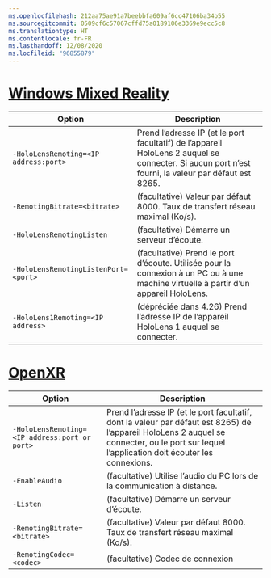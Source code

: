 ```yaml
---
ms.openlocfilehash: 212aa75ae91a7beebbfa609af6cc47106ba34b55
ms.sourcegitcommit: 0509cf6c57067cffd75a0189106e3369e9ecc5c8
ms.translationtype: HT
ms.contentlocale: fr-FR
ms.lasthandoff: 12/08/2020
ms.locfileid: "96855879"
---
```

# <a name="windows-mixed-reality"></a>[Windows Mixed Reality](#tab/wmr)

| Option | Description |
| ------ | ----------- |
| `-HoloLensRemoting=<IP address:port>` | Prend l’adresse IP (et le port facultatif) de l’appareil HoloLens 2 auquel se connecter. Si aucun port n’est fourni, la valeur par défaut est 8265. |
| `-RemotingBitrate=<bitrate>` | (facultative) Valeur par défaut 8000. Taux de transfert réseau maximal (Ko/s). |
| `-HoloLensRemotingListen` | (facultative) Démarre un serveur d’écoute. |
| `-HoloLensRemotingListenPort=<port>` | (facultative) Prend le port d’écoute. Utilisée pour la connexion à un PC ou à une machine virtuelle à partir d’un appareil HoloLens. |
| `-HoloLens1Remoting=<IP address>` | (dépréciée dans 4.26) Prend l’adresse IP de l’appareil HoloLens 1 auquel se connecter. |

# <a name="openxr"></a>[OpenXR](#tab/openxr)

| Option | Description |
| ------ | ----------- |
| `-HoloLensRemoting=<IP address:port or port>` | Prend l’adresse IP (et le port facultatif, dont la valeur par défaut est 8265) de l’appareil HoloLens 2 auquel se connecter, ou le port sur lequel l’application doit écouter les connexions. |
| `-EnableAudio` | (facultative) Utilise l’audio du PC lors de la communication à distance.  |
| `-Listen` | (facultative) Démarre un serveur d’écoute. |
| `-RemotingBitrate=<bitrate>` | (facultative) Valeur par défaut 8000. Taux de transfert réseau maximal (Ko/s). |
| `-RemotingCodec=<codec>` | (facultative) Codec de connexion  |